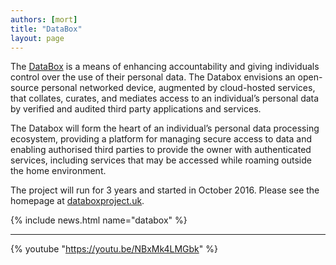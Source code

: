 ```yaml
---
authors: [mort]
title: "DataBox"
layout: page
---
```


The [DataBox](http://www.databoxproject.uk) is a means of enhancing accountability and giving individuals control over the use of their personal data.
The Databox envisions an open-source personal networked device, augmented by cloud-hosted services, that collates, curates, and mediates access to an individual’s personal data by verified and audited third party applications and services.

The Databox will form the heart of an individual’s personal data processing ecosystem, providing a platform for managing secure access to data and enabling authorised third parties to provide the owner with authenticated services, including services that may be accessed while roaming outside the home environment.

The project will run for 3 years and started in October 2016. Please see the homepage at [databoxproject.uk](http://www.databoxproject.uk/about/).

{% include news.html name="databox" %}

----

{% youtube "https://youtu.be/NBxMk4LMGbk" %}
